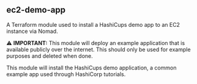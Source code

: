 ## ec2-demo-app

A Terraform module used to install a HashiCups demo app to an EC2 instance via Nomad.

⚠️ **IMPORTANT:** This module will deploy an example application that is
available publicly over the internet. This should only be used for example
purposes and deleted when done.

This module will install the HashiCups demo application, a common example app
used through HashiCorp tutorials.
